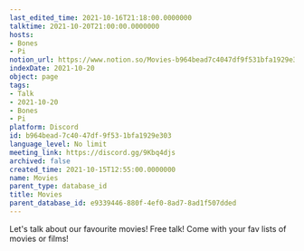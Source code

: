 ```yaml
---
last_edited_time: 2021-10-16T21:18:00.0000000
talktime: 2021-10-20T21:00:00.0000000
hosts:
- Bones
- Pi
notion_url: https://www.notion.so/Movies-b964bead7c4047df9f531bfa1929e303
indexDate: 2021-10-20
object: page
tags:
- Talk
- 2021-10-20
- Bones
- Pi
platform: Discord
id: b964bead-7c40-47df-9f53-1bfa1929e303
language_level: No limit
meeting_link: https://discord.gg/9Kbq4djs
archived: false
created_time: 2021-10-15T12:55:00.0000000
name: Movies
parent_type: database_id
title: Movies
parent_database_id: e9339446-880f-4ef0-8ad7-8ad1f507dded
---
```


Let's talk about our favourite movies!
Free talk! Come with your fav lists of movies or films!


